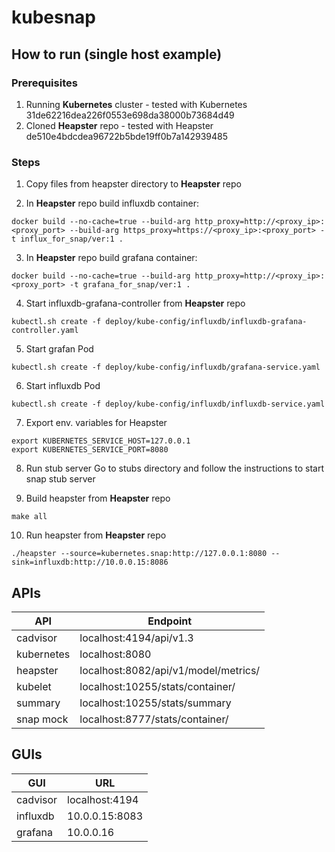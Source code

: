 # kubesnap

## How to run (single host example)

### Prerequisites

1. Running **Kubernetes** cluster - tested with Kubernetes 31de62216dea226f0553e698da38000b73684d49
2. Cloned **Heapster** repo - tested with Heapster de510e4bdcdea96722b5bde19ff0b7a142939485

### Steps

1. Copy files from heapster directory to **Heapster** repo

2. In **Heapster** repo build influxdb container:
```
docker build --no-cache=true --build-arg http_proxy=http://<proxy_ip>:<proxy_port> --build-arg https_proxy=https://<proxy_ip>:<proxy_port> -t influx_for_snap/ver:1 .
```

3. In **Heapster** repo build grafana container:
```
docker build --no-cache=true --build-arg http_proxy=http://<proxy_ip>:<proxy_port> -t grafana_for_snap/ver:1 .
```

4. Start influxdb-grafana-controller from **Heapster** repo
```
kubectl.sh create -f deploy/kube-config/influxdb/influxdb-grafana-controller.yaml
```

5. Start grafan Pod
```
kubectl.sh create -f deploy/kube-config/influxdb/grafana-service.yaml
```

6. Start influxdb Pod
```
kubectl.sh create -f deploy/kube-config/influxdb/influxdb-service.yaml
```

7. Export env. variables for Heapster
```
export KUBERNETES_SERVICE_HOST=127.0.0.1
export KUBERNETES_SERVICE_PORT=8080
```

8. Run stub server
Go to stubs directory and follow the instructions to start snap stub server

9. Build heapster from **Heapster** repo
```
make all
```

10. Run heapster from **Heapster** repo
```
./heapster --source=kubernetes.snap:http://127.0.0.1:8080 --sink=influxdb:http://10.0.0.15:8086
```

## APIs

API | Endpoint
----|-----
cadvisor | localhost:4194/api/v1.3
kubernetes | localhost:8080
heapster | localhost:8082/api/v1/model/metrics/
kubelet | localhost:10255/stats/container/
summary | localhost:10255/stats/summary
snap mock | localhost:8777/stats/container/

## GUIs

GUI | URL
----|-----
cadvisor | localhost:4194
influxdb | 10.0.0.15:8083
grafana | 10.0.0.16

